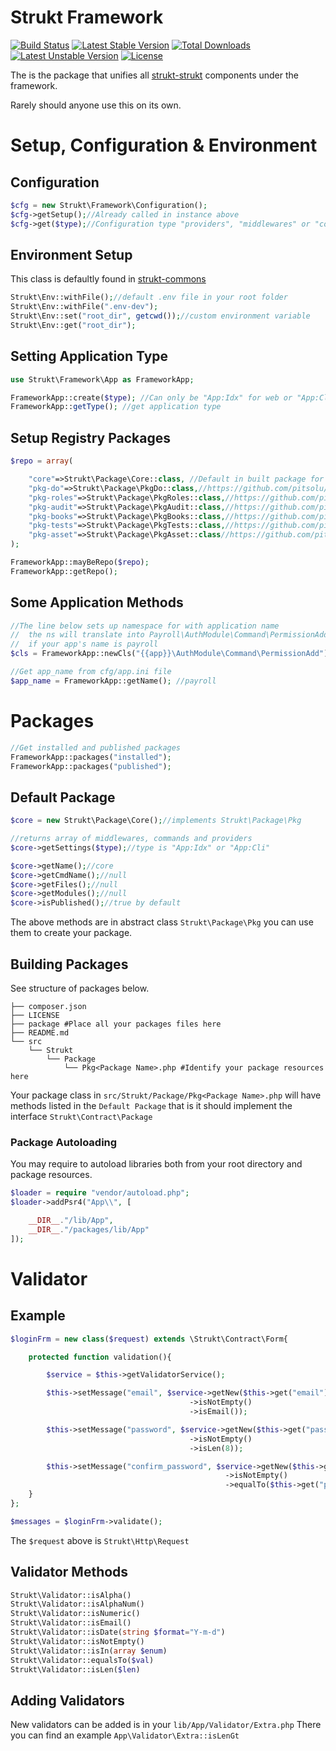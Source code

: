 Strukt Framework
================

[![Build Status](https://travis-ci.org/pitsolu/strukt-framework.svg?branch=master)](https://packagist.org/packages/strukt/framework)
[![Latest Stable Version](https://poser.pugx.org/strukt/framework/v/stable)](https://packagist.org/packages/strukt/framework)
[![Total Downloads](https://poser.pugx.org/strukt/framework/downloads)](https://packagist.org/packages/strukt/framework)
[![Latest Unstable Version](https://poser.pugx.org/strukt/framework/v/unstable)](https://packagist.org/packages/strukt/framework)
[![License](https://poser.pugx.org/strukt/framework/license)](https://packagist.org/packages/strukt/framework)

The is the package that unifies all [strukt-strukt](https://github.com/pitsolu/strukt-strukt)
components under the framework.

Rarely should anyone use this on its own.

# Setup, Configuration & Environment

## Configuration

```php
$cfg = new Strukt\Framework\Configuration();
$cfg->getSetup();//Already called in instance above
$cfg->get($type);//Configuration type "providers", "middlewares" or "commands"
```

## Environment Setup

This class is defaultly found in [strukt-commons](github.com/pitsolu/strukt-commons)

```php
Strukt\Env::withFile();//default .env file in your root folder
Strukt\Env::withFile(".env-dev");
Strukt\Env::set("root_dir", getcwd());//custom environment variable
Strukt\Env::get("root_dir");
```

## Setting Application Type

```php
use Strukt\Framework\App as FrameworkApp;

FrameworkApp::create($type); //Can only be "App:Idx" for web or "App:Cli" for command line
FrameworkApp::getType(); //get application type
```

## Setup Registry Packages 

```php
$repo = array(

	"core"=>Strukt\Package\Core::class, //Default in built package for default middlewares and providers
	"pkg-do"=>Strukt\Package\PkgDo::class,//https://github.com/pitsolu/pkg-do
	"pkg-roles"=>Strukt\Package\PkgRoles::class,//https://github.com/pitsolu/pkg-roles
	"pkg-audit"=>Strukt\Package\PkgAudit::class,//https://github.com/pitsolu/pkg-audit
	"pkg-books"=>Strukt\Package\PkgBooks::class,//https://github.com/pitsolu/pkg-books
	"pkg-tests"=>Strukt\Package\PkgTests::class,//https://github.com/pitsolu/pkg-tests
	"pkg-asset"=>Strukt\Package\PkgAsset::class//https://github.com/pitsolu/pkg-asset
);

FrameworkApp::mayBeRepo($repo);
FrameworkApp::getRepo();
```

## Some Application Methods

```php
//The line below sets up namespace for with application name
//	the ns will translate into Payroll\AuthModule\Command\PermissionAdd
//	if your app's name is payroll
$cls = FrameworkApp::newCls("{{app}}\AuthModule\Command\PermissionAdd");

//Get app_name from cfg/app.ini file
$app_name = FrameworkApp::getName(); //payroll
```

# Packages

```php
//Get installed and published packages
FrameworkApp::packages("installed"); 
FrameworkApp::packages("published"); 
```

## Default Package

```php
$core = new Strukt\Package\Core();//implements Strukt\Package\Pkg

//returns array of middlewares, commands and providers
$core->getSettings($type);//type is "App:Idx" or "App:Cli"

$core->getName();//core
$core->getCmdName();//null
$core->getFiles();//null
$core->getModules();//null
$core->isPublished();//true by default
```

The above methods are in abstract class `Strukt\Package\Pkg` you can use them to create your package.

## Building Packages

See structure of packages below.

```
├── composer.json
├── LICENSE
├── package #Place all your packages files here
├── README.md
└── src
    └── Strukt
        └── Package
            └── Pkg<Package Name>.php #Identify your package resources here

```

Your package class in `src/Strukt/Package/Pkg<Package Name>.php` will have methods
listed in the `Default Package` that is it should implement the 
interface `Strukt\Contract\Package`

### Package Autoloading

You may require to autoload libraries both from your root directory and package resources.

```php
$loader = require "vendor/autoload.php";
$loader->addPsr4("App\\", [

	__DIR__."/lib/App",
	__DIR__."/packages/lib/App"
]);
```

# Validator

## Example

```php
$loginFrm = new class($request) extends \Strukt\Contract\Form{

	protected function validation(){

		$service = $this->getValidatorService();

		$this->setMessage("email", $service->getNew($this->get("email"))
										->isNotEmpty()
										->isEmail());

		$this->setMessage("password", $service->getNew($this->get("password"))
										->isNotEmpty()
										->isLen(8));

		$this->setMessage("confirm_password", $service->getNew($this->get("confirm_password"))
												->isNotEmpty()
												->equalTo($this->get("password")));
	}
};

$messages = $loginFrm->validate();
```

The `$request` above is `Strukt\Http\Request`


## Validator Methods

```php
Strukt\Validator::isAlpha()
Strukt\Validator::isAlphaNum()
Strukt\Validator::isNumeric()
Strukt\Validator::isEmail()
Strukt\Validator::isDate(string $format="Y-m-d")
Strukt\Validator::isNotEmpty()
Strukt\Validator::isIn(array $enum)
Strukt\Validator::equalsTo($val)
Strukt\Validator::isLen($len)
```

## Adding Validators

New validators can be added is in your `lib/App/Validator/Extra.php`
There you can find an example `App\Validator\Extra::isLenGt`